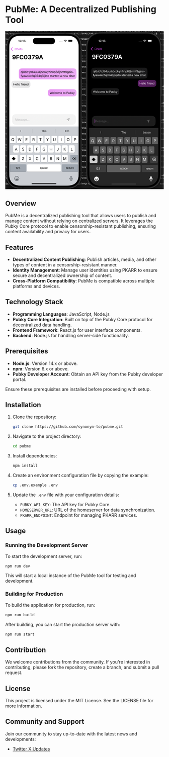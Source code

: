 # PubMe: A Decentralized Publishing Tool

![PubMe Screenshot](https://github.com/pubky/pubme/blob/main/screenshot.png)

## Overview

PubMe is a decentralized publishing tool that allows users to publish and manage content without relying on centralized servers. It leverages the Pubky Core protocol to enable censorship-resistant publishing, ensuring content availability and privacy for users.

## Features

- **Decentralized Content Publishing**: Publish articles, media, and other types of content in a censorship-resistant manner.
- **Identity Management**: Manage user identities using PKARR to ensure secure and decentralized ownership of content.
- **Cross-Platform Compatibility**: PubMe is compatible across multiple platforms and devices.

## Technology Stack

- **Programming Languages**: JavaScript, Node.js
- **Pubky Core Integration**: Built on top of the Pubky Core protocol for decentralized data handling.
- **Frontend Framework**: React.js for user interface components.
- **Backend**: Node.js for handling server-side functionality.

## Prerequisites

- **Node.js**: Version 14.x or above.
- **npm**: Version 6.x or above.
- **Pubky Developer Account**: Obtain an API key from the Pubky developer portal.

Ensure these prerequisites are installed before proceeding with setup.

## Installation

1. Clone the repository:

   ```sh
   git clone https://github.com/synonym-to/pubme.git
   ```

2. Navigate to the project directory:

   ```sh
   cd pubme
   ```

3. Install dependencies:

   ```sh
   npm install
   ```

4. Create an environment configuration file by copying the example:

   ```sh
   cp .env.example .env
   ```

5. Update the `.env` file with your configuration details:

   - `PUBKY_API_KEY`: The API key for Pubky Core.
   - `HOMESERVER_URL`: URL of the homeserver for data synchronization.
   - `PKARR_ENDPOINT`: Endpoint for managing PKARR services.

## Usage

### Running the Development Server

To start the development server, run:

```sh
npm run dev
```

This will start a local instance of the PubMe tool for testing and development.

### Building for Production

To build the application for production, run:

```sh
npm run build
```

After building, you can start the production server with:

```sh
npm run start
```

## Contribution

We welcome contributions from the community. If you're interested in contributing, please fork the repository, create a branch, and submit a pull request.

## License

This project is licensed under the MIT License. See the LICENSE file for more information.

## Community and Support

Join our community to stay up-to-date with the latest news and developments:

- [Twitter X Updates](https://x.com/getpubky)
